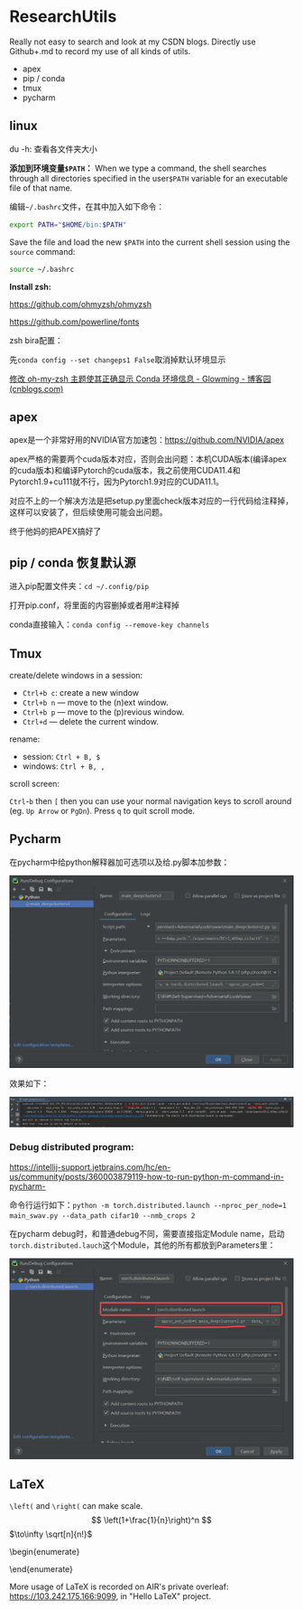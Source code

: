 # ResearchUtils

Really not easy to search and look at my CSDN blogs. Directly use Github+.md to record my use of all kinds of utils.

* apex
* pip / conda
* tmux
* pycharm

## linux

du -h: 查看各文件夹大小

**添加到环境变量`$PATH`：**
When we type a command, the shell searches through all directories specified in the user`$PATH` variable for an executable file of that name.

编辑`~/.bashrc`文件，在其中加入如下命令：

```sh
export PATH="$HOME/bin:$PATH"
```

Save the file and load the new `$PATH` into the current shell session using the `source` command:

```sh
source ~/.bashrc
```

**Install zsh:**

https://github.com/ohmyzsh/ohmyzsh

https://github.com/powerline/fonts

zsh bira配置：

先`conda config --set changeps1 False`取消掉默认环境显示

[修改 oh-my-zsh 主题使其正确显示 Conda 环境信息 - Glowming - 博客园 (cnblogs.com)](https://www.cnblogs.com/glowming/p/display-conda-env-name-in-zsh.html)

## apex

apex是一个非常好用的NVIDIA官方加速包：https://github.com/NVIDIA/apex

apex严格的需要两个cuda版本对应，否则会出问题：本机CUDA版本(编译apex的cuda版本)和编译Pytorch的cuda版本，我之前使用CUDA11.4和Pytorch1.9+cu111就不行，因为Pytorch1.9对应的CUDA11.1。

对应不上的一个解决方法是把setup.py里面check版本对应的一行代码给注释掉，这样可以安装了，但后续使用可能会出问题。

终于他妈的把APEX搞好了

## pip / conda 恢复默认源

进入pip配置文件夹：`cd ~/.config/pip`

打开pip.conf，将里面的内容删掉或者用#注释掉

conda直接输入：`conda config --remove-key channels`

## Tmux

create/delete windows in a session:

* `Ctrl+b c`: create a new window
* `Ctrl+b n` — move to the (n)ext window.
* `Ctrl+b p` — move to the (p)revious window.
* `Ctrl+d` — delete the current window.

rename:

* session: `Ctrl + B, $`
* windows: `Ctrl + B, ,`

scroll screen:

`Ctrl`-`b` then `[` then you can use your normal navigation keys to scroll around (eg. `Up Arrow` or `PgDn`). Press `q` to quit scroll mode.

## Pycharm

在pycharm中给python解释器加可选项以及给.py脚本加参数：

![image-20211023102638480](README.assets/image-20211023102638480.png)

效果如下：

![image-20211023103016798](README.assets/image-20211023103016798.png)

### Debug distributed program:

https://intellij-support.jetbrains.com/hc/en-us/community/posts/360003879119-how-to-run-python-m-command-in-pycharm-

命令行运行如下：`python -m torch.distributed.launch --nproc_per_node=1 main_swav.py --data_path cifar10 --nmb_crops 2`

在pycharm debug时，和普通debug不同，需要直接指定Module name，启动`torch.distributed.lauch`这个Module，其他的所有都放到Parameters里：

![image-20211023170826140](README.assets/image-20211023170826140.png)

## LaTeX

`\left(` and `\right(` can make scale. 
$$
\left(1+\frac{1}{n}\right)^n
$$
$\to\infty \sqrt[n]{n!}$

\begin{enumerate}

\end{enumerate}

More usage of LaTeX is recorded on AIR's private overleaf: https://103.242.175.166:9099, in "Hello LaTeX" project.